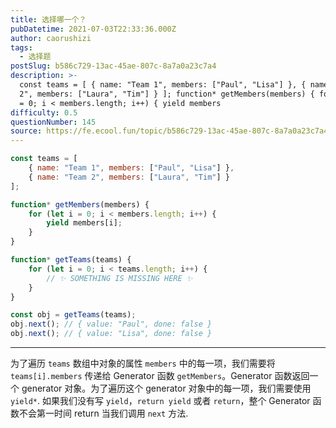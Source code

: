 ```yaml
---
title: 选择哪一个？
pubDatetime: 2021-07-03T22:33:36.000Z
author: caorushizi
tags:
  - 选择题
postSlug: b586c729-13ac-45ae-807c-8a7a0a23c7a4
description: >-
  const teams = [ { name: "Team 1", members: ["Paul", "Lisa"] }, { name: "Team
  2", members: ["Laura", "Tim"] } ]; function* getMembers(members) { for (let i
  = 0; i < members.length; i++) { yield members
difficulty: 0.5
questionNumber: 145
source: https://fe.ecool.fun/topic/b586c729-13ac-45ae-807c-8a7a0a23c7a4
---
```


```javascript
const teams = [
	{ name: "Team 1", members: ["Paul", "Lisa"] },
	{ name: "Team 2", members: ["Laura", "Tim"] }
];

function* getMembers(members) {
	for (let i = 0; i < members.length; i++) {
		yield members[i];
	}
}

function* getTeams(teams) {
	for (let i = 0; i < teams.length; i++) {
		// ✨ SOMETHING IS MISSING HERE ✨
	}
}

const obj = getTeams(teams);
obj.next(); // { value: "Paul", done: false }
obj.next(); // { value: "Lisa", done: false }
```

---

为了遍历 `teams` 数组中对象的属性 `members` 中的每一项，我们需要将 `teams[i].members` 传递给 Generator 函数 `getMembers`。Generator 函数返回一个 generator 对象。为了遍历这个 generator 对象中的每一项，我们需要使用 `yield*`.
如果我们没有写 `yield`，`return yield` 或者 `return`，整个 Generator 函数不会第一时间 return 当我们调用 `next` 方法.
